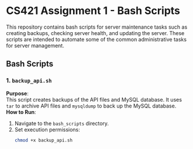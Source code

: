 # CS421 Assignment 1 - Bash Scripts

This repository contains bash scripts for server maintenance tasks such as creating backups, checking server health, and updating the server. These scripts are intended to automate some of the common administrative tasks for server management.

## Bash Scripts

### 1. `backup_api.sh`
**Purpose**:  
This script creates backups of the API files and MySQL database. It uses `tar` to archive API files and `mysqldump` to back up the MySQL database.  
**How to Run**:
1. Navigate to the `bash_scripts` directory.
2. Set execution permissions:
   ```bash
   chmod +x backup_api.sh
